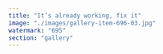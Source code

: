 ```yaml
---
title: "It’s already working, fix it"
image: "./images/gallery-item-696-03.jpg"
watermark: "695"
section: "gallery"
---
```

